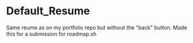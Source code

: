 # Default_Resume
Same reume as on my portfolio repo but without the "back" button. Made this for a submission for roadmap.sh
